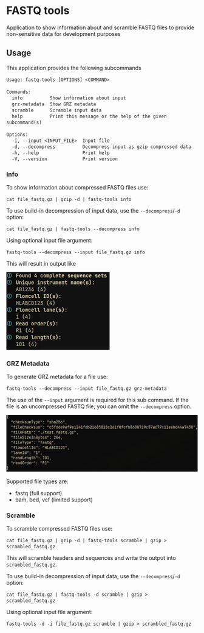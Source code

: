 # FASTQ tools

Application to show information about and scramble FASTQ files to provide non-sensitive data for development purposes

## Usage

This application provides the following subcommands

```
Usage: fastq-tools [OPTIONS] <COMMAND>

Commands:
  info          Show information about input
  grz-metadata  Show GRZ metadata
  scramble      Scramble input data
  help          Print this message or the help of the given subcommand(s)

Options:
  -i, --input <INPUT_FILE>  Input file
  -d, --decompress          Decompress input as gzip compressed data
  -h, --help                Print help
  -V, --version             Print version
```

### Info

To show information about compressed FASTQ files use:

```shell
cat file_fastq.gz | gzip -d | fastq-tools info
```

To use build-in decompression of input data, use the `--decompress`/`-d` option:

```shell
cat file_fastq.gz | fastq-tools --decompress info
```
Using optional input file argument:

```shell
fastq-tools --decompress --input file_fastq.gz info
```

This will result in output like

![Info subcommand](docs/info_subcommand.jpg)

### GRZ Metadata

To generate GRZ metadata for a file use:

```shell
fastq-tools --decompress --input file_fastq.gz grz-metadata
```

The use of the `--input` argument is required for this sub command.
If the file is an uncompressed FASTQ file, you can omit the `--decompress` option.

![GRZ Metadata subcommand](docs/grz-metadata_subcommand.jpg)

Supported file types are:

* fastq (full support)
* bam, bed, vcf (limited support)

### Scramble

To scramble compressed FASTQ files use:

```shell
cat file_fastq.gz | gzip -d | fastq-tools scramble | gzip > scrambled_fastq.gz
```

This will scramble headers and sequences and write the output into `scrambled_fastq.gz`.

To use build-in decompression of input data, use the `--decompress`/`-d` option:

```shell
cat file_fastq.gz | fastq-tools -d scramble | gzip > scrambled_fastq.gz
```

Using optional input file argument:

```shell
fastq-tools -d -i file_fastq.gz scramble | gzip > scrambled_fastq.gz
```